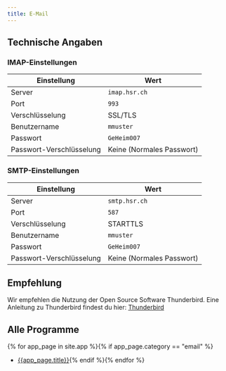 ```yaml
---
title: E-Mail
---
```

## Technische Angaben

### IMAP-Einstellungen

Einstellung | Wert
----------- | ----
Server | ```imap.hsr.ch```
Port | ```993```
Verschlüsselung | SSL/TLS
Benutzername | ```mmuster```
Passwort | ```GeHeim007```
Passwort-Verschlüsselung | Keine (Normales Passwort)

### SMTP-Einstellungen

Einstellung | Wert
----------- | ----
Server | ```smtp.hsr.ch```
Port | ```587```
Verschlüsselung | STARTTLS
Benutzername | ```mmuster```
Passwort | ```GeHeim007```
Passwort-Verschlüsselung | Keine (Normales Passwort)

## Empfehlung
Wir empfehlen die Nutzung der Open Source Software Thunderbird. Eine Anleitung zu Thunderbird findest du hier: [Thunderbird](/app/thunderbird)


## Alle Programme

{% for app_page in site.app %}{% if app_page.category == "email" %}
- [{{app_page.title}}]({{app_page.url}}){%
 endif %}{% endfor %}
